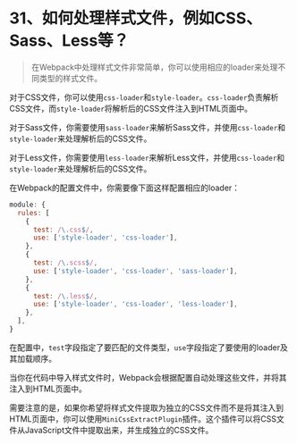 # 31、如何处理样式文件，例如CSS、Sass、Less等？

> 在Webpack中处理样式文件非常简单，你可以使用相应的loader来处理不同类型的样式文件。

对于CSS文件，你可以使用`css-loader`和`style-loader`。`css-loader`负责解析CSS文件，而`style-loader`将解析后的CSS文件注入到HTML页面中。

对于Sass文件，你需要使用`sass-loader`来解析Sass文件，并使用`css-loader`和`style-loader`来处理解析后的CSS文件。

对于Less文件，你需要使用`less-loader`来解析Less文件，并使用`css-loader`和`style-loader`来处理解析后的CSS文件。

在Webpack的配置文件中，你需要像下面这样配置相应的loader：

```javascript
module: {
  rules: [
    {
      test: /\.css$/,
      use: ['style-loader', 'css-loader'],
    },
    {
      test: /\.scss$/,
      use: ['style-loader', 'css-loader', 'sass-loader'],
    },
    {
      test: /\.less$/,
      use: ['style-loader', 'css-loader', 'less-loader'],
    },
  ],
}
```

在配置中，`test`字段指定了要匹配的文件类型，`use`字段指定了要使用的loader及其加载顺序。

当你在代码中导入样式文件时，Webpack会根据配置自动处理这些文件，并将其注入到HTML页面中。

需要注意的是，如果你希望将样式文件提取为独立的CSS文件而不是将其注入到HTML页面中，你可以使用`MiniCssExtractPlugin`插件。这个插件可以将CSS文件从JavaScript文件中提取出来，并生成独立的CSS文件。
